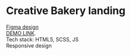 # Creative Bakery landing
[Figma design](https://www.figma.com/file/zIi6yfSpSIV4dnTzwaXSjt/Bakerlab?node-id=0%3A1) <br>
[DEMO LINK](https://IhorDrul.github.io/layout_creativeBakery/). <br>
Tech stack: HTML5, SCSS, JS <br>
Responsive design <br>

